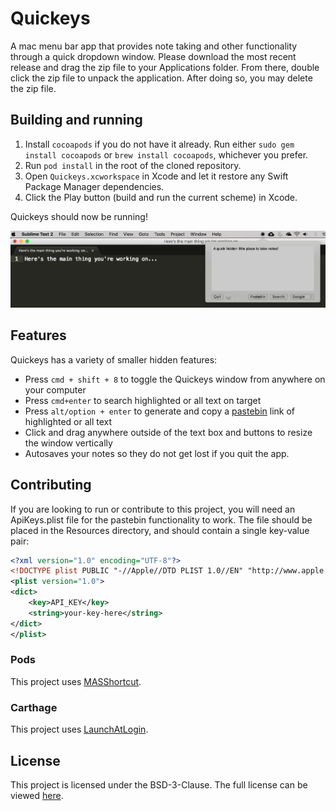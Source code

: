 # Quickeys
A mac menu bar app that provides note taking and other functionality through a quick dropdown window. Please download the most recent release and drag the zip file to your Applications folder. From there, double click the zip file to unpack the application. After doing so, you may delete the zip file.

## Building and running

1. Install `cocoapods` if you do not have it already. Run either `sudo gem install cocoapods` or `brew install cocoapods`, whichever you prefer.
1. Run `pod install` in the root of the cloned repository.
1. Open `Quickeys.xcworkspace` in Xcode and let it restore any Swift Package Manager dependencies.
1. Click the Play button (build and run the current scheme) in Xcode.

Quickeys should now be running!

![Quickeys Screenshot](Images/Quickeys.png)

## Features
Quickeys has a variety of smaller hidden features:

* Press `cmd + shift + 8` to toggle the Quickeys window from anywhere on your computer
* Press `cmd+enter` to search highlighted or all text on target
* Press `alt/option + enter` to generate and copy a [pastebin](http://pastebin.com/) link of highlighted or all text
* Click and drag anywhere outside of the text box and buttons to resize the window vertically
* Autosaves your notes so they do not get lost if you quit the app.

## Contributing
If you are looking to run or contribute to this project, you will need an ApiKeys.plist file for the pastebin functionality to work. The file should be placed in the Resources directory, and should contain a single key-value pair:

```xml
<?xml version="1.0" encoding="UTF-8"?>
<!DOCTYPE plist PUBLIC "-//Apple//DTD PLIST 1.0//EN" "http://www.apple.com/DTDs/PropertyList-1.0.dtd">
<plist version="1.0">
<dict>
    <key>API_KEY</key>
    <string>your-key-here</string>
</dict>
</plist>
```

### Pods
This project uses [MASShortcut](https://github.com/shpakovski/MASShortcut).

### Carthage
This project uses [LaunchAtLogin](https://github.com/sindresorhus/LaunchAtLogin).

## License
This project is licensed under the BSD-3-Clause.
The full license can be viewed [here](LICENSE).

